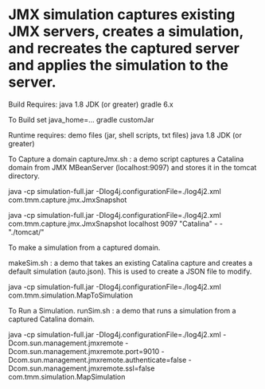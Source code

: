 #  JMX simulation captures existing JMX servers,  creates a simulation, and recreates the captured server and applies the simulation to the server.

Build Requires:
  java 1.8 JDK (or greater)
  gradle 6.x

To Build
  set java_home=...
  gradle customJar

Runtime requires:
  demo files (jar, shell scripts, txt files)
  java 1.8 JDK (or greater)

To Capture a domain
  captureJmx.sh : a demo script captures a Catalina domain from JMX MBeanServer (localhost:9097) and stores it in the tomcat directory.

  java -cp simulation-full.jar -Dlog4j.configurationFile=./log4j2.xml com.tmm.capture.jmx.JmxSnapshot <ip> <port> <domain> <usernameOrDash> <PasswordOrDash> <OutputDir>

  java -cp simulation-full.jar -Dlog4j.configurationFile=./log4j2.xml com.tmm.capture.jmx.JmxSnapshot localhost 9097 "Catalina" - - "./tomcat/"

To make a simulation from a captured domain.

  makeSim.sh : a demo that takes an existing Catalina capture and creates a default simulation (auto.json). This is used to create a JSON file to modify.

  java -cp simulation-full.jar -Dlog4j.configurationFile=./log4j2.xml com.tmm.simulation.MapToSimulation <inputDir> <sourceDomain> <targetDomain> <outputFile>

To Run a Simulation. 
  runSim.sh : a demo that runs a simulation from a captured Catalina domain.

  java -cp simulation-full.jar -Dlog4j.configurationFile=./log4j2.xml -Dcom.sun.management.jmxremote -Dcom.sun.management.jmxremote.port=9010 
      -Dcom.sun.management.jmxremote.authenticate=false -Dcom.sun.management.jmxremote.ssl=false com.tmm.simulation.MapSimulation <simulationFile>
